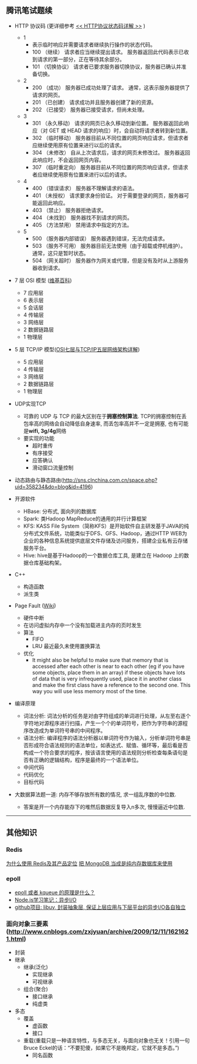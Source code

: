 ## 腾讯笔试题续

- HTTP 协议码 (更详细参考 [<< HTTP协议状态码详解 >>](http://www.cnblogs.com/shanyou/archive/2012/05/06/2486134.html) )
	- 1
		- 表示临时响应并需要请求者继续执行操作的状态代码。
		- 100   （继续） 请求者应当继续提出请求。 服务器返回此代码表示已收到请求的第一部分，正在等待其余部分。  
		- 101   （切换协议） 请求者已要求服务器切换协议，服务器已确认并准备切换。
	- 2
		- 200   （成功）  服务器已成功处理了请求。 通常，这表示服务器提供了请求的网页。
		- 201   （已创建）  请求成功并且服务器创建了新的资源。 
		- 202   （已接受）  服务器已接受请求，但尚未处理。 
	- 3
		- 301   （永久移动）  请求的网页已永久移动到新位置。 服务器返回此响应（对 GET 或 HEAD 请求的响应）时，会自动将请求者转到新位置。 
		- 302   （临时移动）  服务器目前从不同位置的网页响应请求，但请求者应继续使用原有位置来进行以后的请求。 
		- 304   （未修改） 自从上次请求后，请求的网页未修改过。 服务器返回此响应时，不会返回网页内容。 
		- 307   （临时重定向）  服务器目前从不同位置的网页响应请求，但请求者应继续使用原有位置来进行以后的请求。
	- 4
		- 400   （错误请求） 服务器不理解请求的语法。 
		- 401   （未授权） 请求要求身份验证。 对于需要登录的网页，服务器可能返回此响应。 
		- 403   （禁止） 服务器拒绝请求。 
		- 404   （未找到） 服务器找不到请求的网页。 
		- 405   （方法禁用） 禁用请求中指定的方法。 
	- 5
		- 500   （服务器内部错误）  服务器遇到错误，无法完成请求。 
		- 503   （服务不可用） 服务器目前无法使用（由于超载或停机维护）。 通常，这只是暂时状态。 
		- 504   （网关超时）  服务器作为网关或代理，但是没有及时从上游服务器收到请求。 
		
		
- 7 层 OSI 模型 ([维基百科](https://zh.wikipedia.org/wiki/OSI%E6%A8%A1%E5%9E%8B))
	- 7 应用层
	- 6 表示层
	- 5 会话层
	- 4 传输层
	- 3 网络层
	- 2 数据链路层
	- 1 物理层
	
	
- 5 层 TCP/IP 模型([OSI七层与TCP/IP五层网络架构详解](http://www.ha97.com/3215.html))
	- 5 应用层
	- 4 传输层
	- 3 网络层
	- 2 数据链路层
	- 1 物理层
	

- UDP实现TCP
	- 可靠的 UDP 与 TCP 的最大区别在于**拥塞控制算法**. TCP的拥塞控制在丢包率高的网络会自动降低自身速率, 而丢包率高并不一定是拥塞, 也有可能是**wifi, 3g/4g**网络
	- 要实现的功能
		- 超时重传
		- 有序接受
		- 应答确认
		- 滑动窗口流量控制

		
- 动态路由与静态路由(http://sns.clnchina.com.cn/space.php?uid=358234&do=blog&id=4196)


- 开源软件
	- HBase: 分布式, 面向列的数据库
	- Spark: 类Hadoop MapReduce的通用的并行计算框架
	- KFS: KASS File System（简称KFS）是开始软件自主研发基于JAVA的纯分布式文件系统，功能类似于DFS、GFS、Hadoop，通过HTTP WEB为企业的各种信息系统提供底层文件存储及访问服务，搭建企业私有云存储服务平台。
	- Hive: hive是基于Hadoop的一个数据仓库工具, 是建立在 Hadoop 上的数据仓库基础构架。


- C++
	- 构造函数
	- 派生类
	
	
- Page Fault ([Wiki](https://en.wikipedia.org/wiki/Page_fault))
	- 硬件中断
	- 在访问虚拟内存中一个没有加载进主内存的页时发生
	- 算法
		- FIFO
		- LRU 最近最久未使用置换算法
	- 优化
		- It might also be helpful to make sure that memory that is accessed after each other is near to each other (eg if you have some objects, place them in an array) if these objects have lots of data that is very infrequently used, place it in another class and make the first class have a reference to the second one. This way you will use less memory most of the time.
		

- 编译原理
	- 词法分析: 词法分析的任务是对由字符组成的单词进行处理，从左至右逐个字符地对源程序进行扫描，产生一个个的单词符号，把作为字符串的源程序改造成为单词符号串的中间程序。
	- 语法分析: 编译程序的语法分析器以单词符号作为输入，分析单词符号串是否形成符合语法规则的语法单位，如表达式、赋值、循环等，最后看是否构成一个符合要求的程序，按该语言使用的语法规则分析检查每条语句是否有正确的逻辑结构，程序是最终的一个语法单位。
	- 中间代码
	- 代码优化
	- 目标代码
	

- 大数据算法题一道: 内存不够存放所有数的情况, 求一组乱序数的中位数. 
	- 答案是开一个内存能存下的堆然后数据反复导入n多次, 慢慢逼近中位数.
	

----


## 其他知识


### Redis
[为什么使用 Redis及其产品定位](http://www.infoq.com/cn/articles/tq-why-choose-redis)
[把 MongoDB 当成是纯内存数据库来使用](http://www.oschina.net/translate/how-to-use-mongodb-as-a-pure-in-memory-db-redis-style)


### epoll
- [epoll 或者 kqueue 的原理是什么？](http://www.zhihu.com/question/20122137)
- [Node.js学习笔记：异步I/O](http://raytaylorlin.com/Tech/web/Node.js/node-asynchronous-io/)
- [github项目: libuv, 封装抽象层, 保证上层应用与下层平台的异步I/O各自独立](https://github.com/libuv/libuv)


### 面向对象三要素(http://www.cnblogs.com/zxjyuan/archive/2009/12/11/1621621.html)
- 封装
- 继承
	- 继承(泛化)
		- 实现继承
		- 可视继承
	- 组合(聚合)
		- 接口继承
		- 纯虚类
- 多态
	- 覆盖
		- 虚函数
		- 接口
	- 重载(重载只是一种语言特性，与多态无关，与面向对象也无关！引用一句Bruce Eckel的话：“不要犯傻，如果它不是晚邦定，它就不是多态。”)
		- 同名函数
		
		
